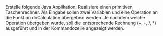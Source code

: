 Erstelle folgende Java Applikation:
Realisiere einen primitiven Taschenrechner. Als Eingabe sollen zwei Variablen und eine Operation an die Funktion doCalculation übergeben werden.
Je nachdem welche Operation übergeben wurde, soll die entsprechende Rechnung (+, -, /, *) ausgeführt und in der Kommandozeile angezeigt werden.
